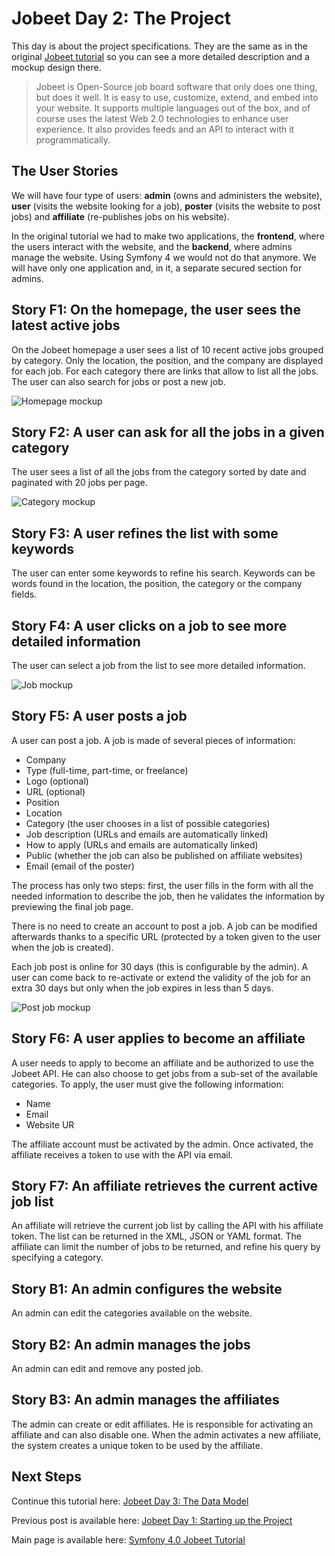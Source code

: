 # Jobeet Day 2: The Project

This day is about the project specifications. They are the same as in the original [Jobeet tutorial][1] so you can see a more detailed description and a mockup design there.

> Jobeet is Open-Source job board software that only does one thing, but does it well. It is easy to use, customize, extend, and embed into your website.
> It supports multiple languages out of the box, and of course uses the latest Web 2.0 technologies to enhance user experience.
> It also provides feeds and an API to interact with it programmatically.

## The User Stories
We will have four type of users: **admin** (owns and administers the website), **user** (visits the website looking for a job), **poster** (visits the website to post jobs) and **affiliate** (re-publishes jobs on his website).


In the original tutorial we had to make two applications, the **frontend**, where the users interact with the website, and the **backend**, where admins manage the website. Using Symfony 4 we would not do that anymore. We will have only one application and, in it, a separate secured section for admins.

## Story F1: On the homepage, the user sees the latest active jobs
On the Jobeet homepage a user sees a list of 10 recent active jobs grouped by category. Only the location, the position, and the company are displayed for each job. For each category there are links that allow to list all the jobs. The user can also search for jobs or post a new job.

![Homepage mockup](/files/images/screenshot_2.png)

## Story F2: A user can ask for all the jobs in a given category
The user sees a list of all the jobs from the category sorted by date and paginated with 20 jobs per page.

![Category mockup](/files/images/screenshot_3.png)

## Story F3: A user refines the list with some keywords
The user can enter some keywords to refine his search. Keywords can be words found in the location, the position, the category or the company fields.

## Story F4: A user clicks on a job to see more detailed information
The user can select a job from the list to see more detailed information.

![Job mockup](/files/images/screenshot_4.png)

## Story F5: A user posts a job

A user can post a job. A job is made of several pieces of information:

- Company
- Type (full-time, part-time, or freelance)
- Logo (optional)
- URL (optional)
- Position
- Location
- Category (the user chooses in a list of possible categories)
- Job description (URLs and emails are automatically linked)
- How to apply (URLs and emails are automatically linked)
- Public (whether the job can also be published on affiliate websites)
- Email (email of the poster)

The process has only two steps: first, the user fills in the form with all the needed information to describe the job, then he validates the information by previewing the final job page.

There is no need to create an account to post a job. A job can be modified afterwards thanks to a specific URL (protected by a token given to the user when the job is created).

Each job post is online for 30 days (this is configurable by the admin). A user can come back to re-activate or extend the validity of the job for an extra 30 days but only when the job expires in less than 5 days.

![Post job mockup](/files/images/screenshot_5.png)

## Story F6: A user applies to become an affiliate
A user needs to apply to become an affiliate and be authorized to use the Jobeet API. He can also choose to get jobs from a sub-set of the available categories. To apply, the user must give the following information:

- Name
- Email
- Website UR

The affiliate account must be activated by the admin. Once activated, the affiliate receives a token to use with the API via email.

## Story F7: An affiliate retrieves the current active job list
An affiliate will retrieve the current job list by calling the API with his affiliate token. The list can be returned in the XML, JSON or YAML format. The affiliate can limit the number of jobs to be returned, and refine his query by specifying a category.

## Story B1: An admin configures the website
An admin can edit the categories available on the website.

## Story B2: An admin manages the jobs
An admin can edit and remove any posted job.

## Story B3: An admin manages the affiliates
The admin can create or edit affiliates. He is responsible for activating an affiliate and can also disable one. When the admin activates a new affiliate, the system creates a unique token to be used by the affiliate.

## Next Steps

Continue this tutorial here: [Jobeet Day 3: The Data Model](/days/day-3.md)

Previous post is available here: [Jobeet Day 1: Starting up the Project](/days/day-1.md)

Main page is available here: [Symfony 4.0 Jobeet Tutorial](/README.md)

[1]: http://symfony.com/legacy/doc/jobeet/1_4/en/02?orm=Propel
